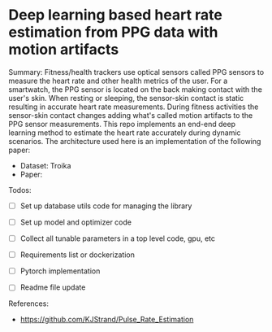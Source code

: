 # Deep learning based heart rate estimation from PPG data with motion artifacts

Summary: Fitness/health trackers use optical sensors called PPG sensors to measure the heart rate and other health metrics of the user. For a smartwatch, the PPG sensor is located on the back making contact with the user's skin. When resting or sleeping, the sensor-skin contact is static resulting in accurate heart rate measurements. During fitness activities the sensor-skin contact changes adding what's called motion artifacts to the PPG sensor measurements. This repo implements an end-end deep learning method to estimate the heart rate accurately during dynamic scenarios. The architecture used here is an implementation of the following paper: 

- Dataset: Troika
- Paper:  

Todos:
- [ ] Set up database utils code for managing the library
- [ ] Set up model and optimizer code
- [ ] Collect all tunable parameters in a top level code, gpu, etc
- [ ] Requirements list or dockerization
- [ ] Pytorch implementation
- [ ] Readme file update

 
References:
- https://github.com/KJStrand/Pulse_Rate_Estimation